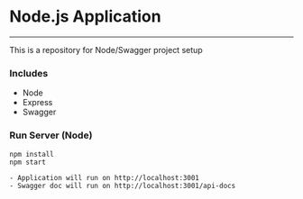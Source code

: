 # Node.js Application
---
This is a repository for Node/Swagger project setup
### Includes
- Node
- Express
- Swagger

### Run Server (Node)
```
npm install
npm start
```

```
- Application will run on http://localhost:3001
- Swagger doc will run on http://localhost:3001/api-docs